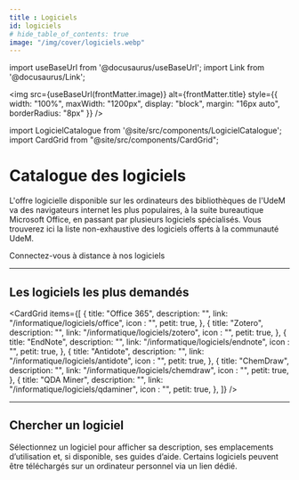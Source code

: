 ```yaml
---
title : Logiciels
id: logiciels
# hide_table_of_contents: true
image: "/img/cover/logiciels.webp"
---
```


import useBaseUrl from '@docusaurus/useBaseUrl';
import Link from '@docusaurus/Link';

<img 
  src={useBaseUrl(frontMatter.image)} 
  alt={frontMatter.title} 
  style={{
    width: "100%",
    maxWidth: "1200px",
    display: "block",
    margin: "16px auto",
    borderRadius: "8px"
  }} 
/>

import LogicielCatalogue from '@site/src/components/LogicielCatalogue';
import CardGrid from "@site/src/components/CardGrid";

# Catalogue des logiciels
L'offre logicielle disponible sur les ordinateurs des bibliothèques de l'UdeM va des navigateurs internet les plus populaires, à la suite bureautique Microsoft Office, en passant par plusieurs logiciels spécialisés. Vous trouverez ici la liste non-exhaustive des logiciels offerts à la communauté UdeM.

<Link to="connexion-distance" className="button button--primary">
  Connectez-vous à distance à nos logiciels
</Link>

---

## Les logiciels les plus demandés

<CardGrid
  items={[
    {
      title: "Office 365",
      description: "",
      link: "/informatique/logiciels/office",
      icon : "",
      petit: true,
    },
    {
      title: "Zotero",
      description: "",
      link: "/informatique/logiciels/zotero",
      icon : "",
      petit: true,
    },
    {
      title: "EndNote",
      description: "",
      link: "/informatique/logiciels/endnote",
      icon : "",
      petit: true,
    },
    {
      title: "Antidote",
      description: "",
      link: "/informatique/logiciels/antidote",
      icon : "",
      petit: true,
    },
    {
      title: "ChemDraw",
      description: "",
      link: "/informatique/logiciels/chemdraw",
      icon : "",
      petit: true,
    },
    {
      title: "QDA Miner",
      description: "",
      link: "/informatique/logiciels/qdaminer",
      icon : "",
      petit: true,
    },
  ]}
/>


---

## Chercher un logiciel

Sélectionnez un logiciel pour afficher sa description, ses emplacements d’utilisation et, si disponible, ses guides d’aide. Certains logiciels peuvent être téléchargés sur un ordinateur personnel via un lien dédié.

<LogicielCatalogue />